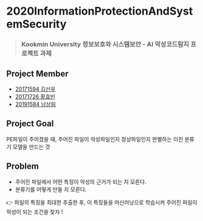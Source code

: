 # 2020InformationProtectionAndSystemSecurity
>### Kookmin University 정보보호와 시스템보안 - AI 악성코드탐지 프로젝트 과제 

## Project Member
- [20171594 김선우](https://github.com/sunwoopia)
- [20171726 황효빈](https://github.com/gyqls980)
- [20191584 남상림](https://github.com/Sanglim00)

## Project Goal
PE파일이 주어졌을 때, 주어진 파일이 악성파일인지 정상파일인지 판별하는 이진 분류기 모델을 만드는 것

## Problem
- 주어진 파일에서 어떤 특징이 악성의 근거가 되는 지 모른다.
- 분류기를 어떻게 만들 지 모른다.

👉 파일의 특징을 최대한 추출한 후, 이 특징들을 머신러닝으로 학습시켜 주어진 파일이 악성이 되는 조건을 찾자 !
